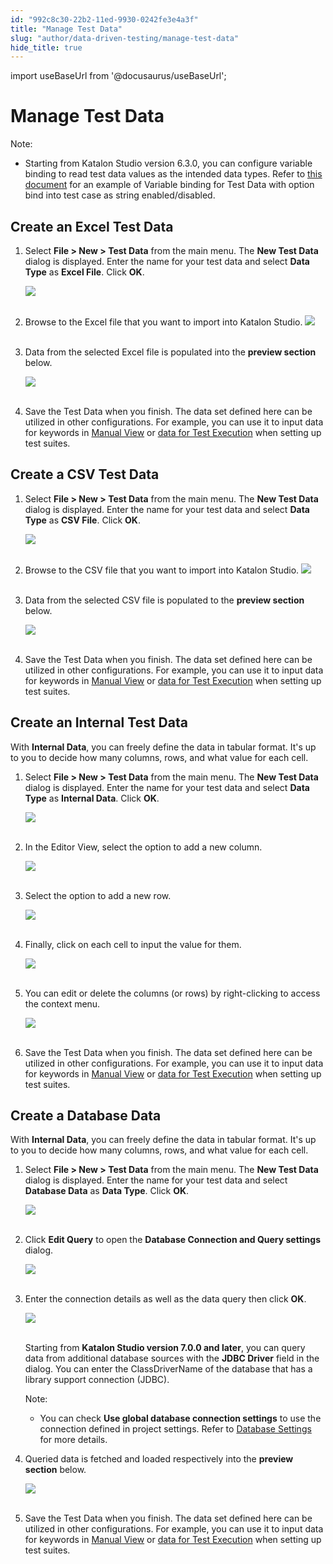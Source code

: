 ```yaml
---
id: "992c8c30-22b2-11ed-9930-0242fe3e4a3f"
title: "Manage Test Data"
slug: "author/data-driven-testing/manage-test-data"
hide_title: true
---
```

import useBaseUrl from '@docusaurus/useBaseUrl';


# <a id="id" class="anchor_top_offset"/><a id="ariaid-title1" class="anchor_top_offset"/>Manage Test Data

<div xmlns="http://www.w3.org/1999/xhtml" className="note note note_note"><span className="note__title">Note:</span> 
  <ul className="ul"><li className="li"><p className="p">Starting from Katalon Studio version 6.3.0, you can configure variable binding to read test data values as the intended data types. Refer to <a className="xref" href="/docs/author/data-driven-testing/enhanced-variable-binding-in-katalon-studio">this document</a> for an example of Variable binding for Test Data with option bind into test case as string enabled/disabled.</p></li></ul></div>

## <a id="id_1" class="anchor_top_offset"/>Create an Excel Test Data

<ol xmlns="http://www.w3.org/1999/xhtml" className="ol"><li className="li">     <p className="p">Select <strong className="ph b">File &gt; New &gt; Test         Data</strong> from the main menu. The <strong className="ph b">New Test         Data</strong> dialog is displayed. Enter the name for your       test data and select <strong className="ph b">Data Type</strong> as <strong className="ph b">Excel         File</strong>. Click <strong className="ph b">OK</strong>.</p>     <p className="p">       <img className="image" src={useBaseUrl("https://github.com/katalon-studio/docs-images/raw/master/katalon-studio/docs/manage-test-data/image2017-1-24-153A593A35.png")} /><br /><br />     </p>   </li><li className="li">     <p className="p">Browse to the Excel file that you want to import into Katalon       Studio. <img className="image" src={useBaseUrl("https://github.com/katalon-studio/docs-images/raw/master/katalon-studio/docs/manage-test-data/image2017-1-24-163A53A30.png")} /><br /><br />     </p>   </li><li className="li">     <p className="p">Data from the selected Excel file is populated into the       <strong className="ph b">preview section</strong> below.</p>     <p className="p">       <img className="image" src={useBaseUrl("https://github.com/katalon-studio/docs-images/raw/master/katalon-studio/docs/manage-test-data/image2017-1-24-163A173A6.png")} /><br /><br />     </p>   </li><li className="li">     <p className="p">Save the Test Data when you finish. The data set defined here       can be utilized in other configurations. For example, you can use       it to input data for keywords in <a className="xref" href="/docs/author/create-test-cases/create-test-case-overview">Manual View</a> or <a className="xref" href="/docs/author/data-driven-testing/run-test-case-with-an-external-data-source#id_3">data         for Test Execution</a> when setting up test suites.</p>   </li></ol> 

## <a id="id_2" class="anchor_top_offset"/>Create a CSV Test Data

<ol xmlns="http://www.w3.org/1999/xhtml" className="ol"><li className="li">     <p className="p">Select <strong className="ph b">File &gt; New &gt; Test         Data</strong> from the main menu. The <strong className="ph b">New Test         Data</strong> dialog is displayed. Enter the name for your       test data and select <strong className="ph b">Data         Type</strong> as <strong className="ph b">CSV File</strong>.       Click <strong className="ph b">OK</strong>.</p>     <p className="p">       <img className="image" src={useBaseUrl("https://github.com/katalon-studio/docs-images/raw/master/katalon-studio/docs/manage-test-data/image2017-1-24-163A233A37.png")} /><br /><br />     </p>   </li><li className="li">     <p className="p">Browse to the CSV file that you want to import into Katalon       Studio. <img className="image" src={useBaseUrl("https://github.com/katalon-studio/docs-images/raw/master/katalon-studio/docs/manage-test-data/image2017-1-24-163A283A34.png")} /><br /><br />     </p>   </li><li className="li">     <p className="p">Data from the selected CSV file is populated to the       <strong className="ph b">preview section</strong> below.</p>     <p className="p">       <img className="image" src={useBaseUrl("https://github.com/katalon-studio/docs-images/raw/master/katalon-studio/docs/manage-test-data/image2017-1-24-163A293A15.png")} /><br /><br />     </p>   </li><li className="li">     <p className="p">Save the Test Data when you finish. The data set defined here       can be utilized in other configurations. For example, you can use       it to input data for keywords in <a className="xref" href="/docs/author/create-test-cases/create-test-case-overview">Manual View</a> or <a className="xref" href="/docs/author/data-driven-testing/run-test-case-with-an-external-data-source#id_3">data for Test Execution</a> when setting up test       suites.</p>   </li></ol> 

## <a id="id_3" class="anchor_top_offset"/>Create an Internal Test Data

<p xmlns="http://www.w3.org/1999/xhtml" className="p">With <strong className="ph b">Internal Data</strong>, you can freely define   the data in tabular format. It's up to you to decide how many   columns, rows, and what value for each cell.</p> 
<ol xmlns="http://www.w3.org/1999/xhtml" className="ol"><li className="li">     <p className="p">Select <strong className="ph b">File &gt; New &gt; Test         Data</strong> from the main menu. The <strong className="ph b">New Test         Data</strong> dialog is displayed. Enter the name for your       test data and select <strong className="ph b">Data Type</strong> as       <strong className="ph b">Internal Data</strong>.       Click <strong className="ph b">OK</strong>.</p>     <p className="p">       <img className="image" src={useBaseUrl("https://github.com/katalon-studio/docs-images/raw/master/katalon-studio/docs/manage-test-data/image2017-2-6-103A293A29.png")} /><br /><br />     </p>   </li><li className="li">     <p className="p">In the Editor View, select the option to add a new column.</p>     <p className="p">       <img className="image" src={useBaseUrl("https://github.com/katalon-studio/docs-images/raw/master/katalon-studio/docs/manage-test-data/image2017-2-6-103A373A52.png")} /><br /><br />     </p>   </li><li className="li">     <p className="p">Select the option to add a new row.</p>     <p className="p">       <img className="image" src={useBaseUrl("https://github.com/katalon-studio/docs-images/raw/master/katalon-studio/docs/manage-test-data/image2017-2-6-103A413A42.png")} /><br /><br />     </p>   </li><li className="li">     <p className="p">Finally, click on each cell to input the value for them.</p>     <p className="p">       <img className="image" src={useBaseUrl("https://github.com/katalon-studio/docs-images/raw/master/katalon-studio/docs/manage-test-data/image2017-2-6-103A433A5.png")} /><br /><br />     </p>   </li><li className="li">     <p className="p">You can edit or delete the columns (or rows) by right-clicking       to access the context menu.</p>     <p className="p">       <img className="image" src={useBaseUrl("https://github.com/katalon-studio/docs-images/raw/master/katalon-studio/docs/manage-test-data/image2017-2-6-103A443A41.png")} /><br /><br />     </p>   </li><li className="li">     <p className="p">Save the Test Data when you finish. The data set defined here       can be utilized in other configurations. For example, you can use       it to input data for keywords in <a className="xref" href="/docs/author/create-test-cases/create-test-case-overview">Manual View</a> or <a className="xref" href="/docs/author/data-driven-testing/run-test-case-with-an-external-data-source#id_3">data for Test Execution</a> when setting up test       suites.</p>   </li></ol> 

## <a id="id_4" class="anchor_top_offset"/>Create a Database Data

<p xmlns="http://www.w3.org/1999/xhtml" className="p">With <strong className="ph b">Internal Data</strong>, you can freely define   the data in tabular format. It's up to you to decide how many   columns, rows, and what value for each cell.</p> 
<ol xmlns="http://www.w3.org/1999/xhtml" className="ol"><li className="li">     <p className="p">Select <strong className="ph b">File &gt; New &gt; Test         Data</strong> from the main menu. The <strong className="ph b">New Test         Data</strong> dialog is displayed. Enter the name for your       test data and select <strong className="ph b">Database         Data</strong> as <strong className="ph b">Data Type</strong>.       Click <strong className="ph b">OK</strong>.</p>     <p className="p">       <img className="image" src={useBaseUrl("https://github.com/katalon-studio/docs-images/raw/master/katalon-studio/docs/manage-test-data/image2017-2-6-103A583A56.png")} /><br /><br />     </p>   </li><li className="li">     <p className="p">Click <strong className="ph b">Edit Query</strong> to open the <strong className="ph b">Database         Connection and Query settings</strong> dialog.</p>     <p className="p">       <img className="image" src={useBaseUrl("https://github.com/katalon-studio/docs-images/raw/master/katalon-studio/docs/manage-test-data/image2017-2-6-113A63A11.png")} /><br /><br />     </p>   </li><li className="li">     <p className="p">Enter the connection details as well as the data query then       click <strong className="ph b">OK</strong>.</p>     <p className="p">       <img className="image" height={436} src={useBaseUrl("https://github.com/katalon-studio/docs-images/raw/master/katalon-studio/docs/manage-test-data/newui.png")} width={796} /><br /><br />     </p>     <p className="p">Starting from <strong className="ph b">Katalon Studio version 7.0.0 and         later</strong>, you can query data from additional database sources       with the <strong className="ph b">JDBC Driver</strong> field in the dialog. You can       enter the ClassDriverName of the database that has a library       support connection (JDBC).</p>     <div className="note note note_note"><span className="note__title">Note:</span>        <ul className="ul"><li className="li"><p className="p">You can check <strong className="ph b">Use global database connection               settings</strong> to use the connection defined in project             settings. Refer to <a className="xref" href="/docs/author/data-driven-testing/set-up-database-connection-for-data-driven-testing-in-katalon-studio">Database               Settings</a> for more details.</p></li></ul>     </div>   </li><li className="li">     <p className="p">Queried data is fetched and loaded respectively into the       <strong className="ph b">preview section</strong> below.</p>     <p className="p">       <img className="image" src={useBaseUrl("https://github.com/katalon-studio/docs-images/raw/master/katalon-studio/docs/manage-test-data/image2017-2-6-113A193A41.png")} /><br /><br />     </p>   </li><li className="li">     <p className="p">Save the Test Data when you finish. The data set defined here       can be utilized in other configurations. For example, you can use       it to input data for keywords in <a className="xref" href="/docs/author/create-test-cases/create-test-case-overview">Manual View</a> or <a className="xref" href="/docs/author/data-driven-testing/run-test-case-with-an-external-data-source#id_3">data         for Test Execution</a> when setting up test suites.</p>   </li></ol> 
